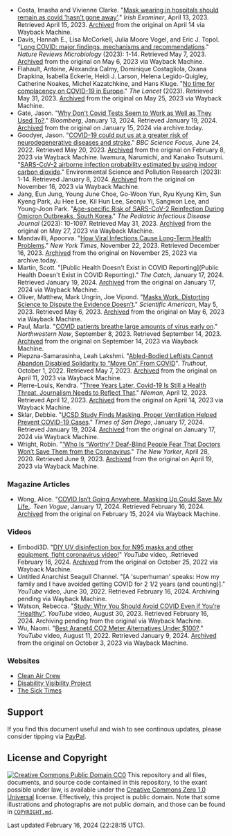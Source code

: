 - Costa, Imasha and Vivienne Clarke. "[Mask wearing in hospitals should remain as covid 'hasn't gone away'](https://www.irishexaminer.com/news/arid-41115766.html)." *Irish Examiner*, April 13, 2023. Retrieved April 15, 2023. [Archived](https://web.archive.org/web/20230414072224/https://www.irishexaminer.com/news/arid-41115766.html) from the original on April 14 via Wayback Machine.
- Davis, Hannah E., Lisa McCorkell, Julia Moore Vogel, and Eric J. Topol. "[Long COVID: major findings, mechanisms and recommendations](https://www.nature.com/articles/s41579-022-00846-2)." *Nature Reviews Microbiology* (2023): 1-14. Retrieved May 7, 2023. [Archived](https://web.archive.org/web/20230506211810/https://www.nature.com/articles/s41579-022-00846-2) from the original on May 6, 2023 via Wayback Machine.
- Flahault, Antoine, Alexandra Calmy, Dominique Costagliola, Oxana Drapkina, Isabella Eckerle, Heidi J. Larson, Helena Legido-Quigley, Catherine Noakes, Michel Kazatchkine, and Hans Kluge. "[No time for complacency on COVID-19 in Europe](https://www.thelancet.com/journals/lancet/article/PIIS0140-6736%2823%2901012-7/fulltext#coronavirus-linkback-header)." *The Lancet* (2023). Retrieved May 31, 2023. [Archived](https://web.archive.org/web/20230525134604/https://www.thelancet.com/journals/lancet/article/PIIS0140-6736%2823%2901012-7/fulltext#coronavirus-linkback-header) from the original on May 25, 2023 via Wayback Machine.
- Gate, Jason. "[Why Don't Covid Tests Seem to Work as Well as They Used To?](https://www.bloomberg.com/news/articles/2024-01-13/covid-rapid-test-failures-point-to-flawed-screening-approach-immunologist-says)." *Bloomberg*, January 13, 2024. Retrieved January 19, 2024. [Archived](https://archive.ph/2024.01.15-003221/https://www.bloomberg.com/news/articles/2024-01-13/covid-rapid-test-failures-point-to-flawed-screening-approach-immunologist-says#selection-4559.0-4566.0) from the original on January 15, 2024 via archive.today.
- Goodyer, Jason. "[COVID-19 could put us at a greater risk of neurodegenerative diseases and stroke](https://www.sciencefocus.com/news/covid-19-could-put-us-at-a-greater-risk-of-neurodegenerative-diseases-and-stroke/)." *BBC Science Focus*, June 24, 2022. Retrieved May 20, 2023. [Archived](https://web.archive.org/web/20230208075047/https://www.sciencefocus.com/news/covid-19-could-put-us-at-a-greater-risk-of-neurodegenerative-diseases-and-stroke/) from the original on February 8, 2023 via Wayback Machine.
Iwamura, Narumichi, and Kanako Tsutsumi. "[SARS-CoV-2 airborne infection probability estimated by using indoor carbon dioxide](https://link.springer.com/article/10.1007/s11356-023-27944-9)." Environmental Science and Pollution Research (2023): 1-14. Retrieved January 8, 2024. [Archived](https://web.archive.org/web/20231116012425/https://link.springer.com/article/10.1007/s11356-023-27944-9) from the original on November 16, 2023 via Wayback Machine.
- Jang, Eun Jung, Young June Choe, Go-Woon Yun, Ryu Kyung Kim, Sun Kyeng Park, Ju Hee Lee, Kil Hun Lee, Seonju Yi, Sangwon Lee, and Young-Joon Park. "[Age-specific Risk of SARS-CoV-2 Reinfection During Omicron Outbreaks, South Korea](https://journals.lww.com/pidj/fulltext/9900/age_specific_risk_of_sars_cov_2_reinfection_during.457.aspx#T1)." *The Pediatric Infectious Disease Journal* (2023): 10-1097. Retrieved May 31, 2023. [Archived](https://web.archive.org/web/20230527212531/https://journals.lww.com/pidj/fulltext/9900/age_specific_risk_of_sars_cov_2_reinfection_during.457.aspx#T1) from the original on May 27, 2023 via Wayback Machine.
- Mandavilli, Apoorva. "[How Viral Infections Cause Long-Term Health Problems](https://www.nytimes.com/2023/11/22/health/viral-infections-autoimmune-covid.html)." *New York Times*, November 22, 2023. Retrieved December 16, 2023. [Archived](https://archive.is/tXUv8) from the original on November 25, 2023 via archive.today.
- Martin, Scott. "[Public Health Doesn't Exist in COVID Reporting](Public Health Doesn't Exist in COVID Reporting)." *The Catch*, January 17, 2024. Retrieved January 19, 2024. [Archived](https://web.archive.org/web/20240117031750/https://readthecatch.ca/despite-lack-of-coverage-covid-pandemic-still-rages/) from the original on January 17, 2024 via Wayback Machine.
- Oliver, Matthew, Mark Ungrin, Joe Vipond. "[Masks Work. Distorting Science to Dispute the Evidence Doesn’t](https://www.scientificamerican.com/article/masks-work-distorting-science-to-dispute-the-evidence-doesnt/)." *Scientific American*, May 5, 2023. Retrieved May 6, 2023. [Archived](https://web.archive.org/web/20230506171941/https://www.scientificamerican.com/article/masks-work-distorting-science-to-dispute-the-evidence-doesnt/) from the original on May 6, 2023 via Wayback Machine.
- Paul, Marla. "[COVID patients breathe large amounts of virus early on](https://news.northwestern.edu/stories/2023/09/covid-patients-exhale-up-to-1000-copies-of-virus-per-minute-during-first-eight-days-of-symptoms/)." *Northwestern Now*, September 8, 2023. Retrieved September 14, 2023. [Archived](https://web.archive.org/web/20230914024205/https://news.northwestern.edu/stories/2023/09/covid-patients-exhale-up-to-1000-copies-of-virus-per-minute-during-first-eight-days-of-symptoms/) from the original on September 14, 2023 via Wayback Machine.
- Piepzna-Samarasinha, Leah Lakshmi. "[Abled-Bodied Leftists Cannot Abandon Disabled Solidarity to “Move On” From COVID](https://truthout.org/articles/abled-bodied-leftists-cannot-abandon-disabled-solidarity-to-move-on-from-covid/)". *Truthout*, October 1, 2022. Retrieved May 7, 2023. [Archived](https://web.archive.org/web/20230411175959/https://truthout.org/articles/abled-bodied-leftists-cannot-abandon-disabled-solidarity-to-move-on-from-covid/) from the original on April 11, 2023 via Wayback Machine. 
- Pierre-Louis, Kendra. "[Three Years Later, Covid-19 Is Still a Health Threat. Journalism Needs to Reflect That](https://niemanreports.org/articles/three-years-later-covid-19-is-still-a-health-threat-journalism-needs-to-reflect-that/)." *Nieman*, April 12, 2023. Retrieved April 12, 2023. [Archived](https://web.archive.org/web/20230414022016/https://niemanreports.org/articles/three-years-later-covid-19-is-still-a-health-threat-journalism-needs-to-reflect-that/) from the original on April 14, 2023 via Wayback Machine.
- Sklar, Debbie. "[UCSD Study Finds Masking, Proper Ventilation Helped Prevent COVID-19 Cases](https://timesofsandiego.com/health/2024/01/16/ucsd-study-finds-masking-proper-ventilation-helped-prevent-covid-19-cases/)." *Times of San Diego*, January 17, 2024. Retrieved January 19, 2024. [Archived](https://web.archive.org/web/20240117031755/https://timesofsandiego.com/health/2024/01/16/ucsd-study-finds-masking-proper-ventilation-helped-prevent-covid-19-cases/) from the original on January 17, 2024 via Wayback Machine. 
- Wright, Robin. "['Who Is “Worthy'? Deaf-Blind People Fear That Doctors Won’t Save Them from the Coronavirus](https://www.newyorker.com/news/our-columnists/who-is-worthy-deaf-blind-people-fear-that-doctors-wont-save-them-from-the-coronavirus)." *The New Yorker*, April 28, 2020. Retrieved June 9, 2023. [Archived](https://web.archive.org/web/20230419085008/https://www.newyorker.com/news/our-columnists/who-is-worthy-deaf-blind-people-fear-that-doctors-wont-save-them-from-the-coronavirus) from the original on April 19, 2023 via Wayback Machine.
### Magazine Articles
- Wong, Alice. "[COVID Isn’t Going Anywhere. Masking Up Could Save My Life.](https://www.teenvogue.com/story/covid-isnt-going-anywhere-masking-up-could-save-my-life). *Teen Vogue*, January 17, 2024. Retrieved February 16, 2024. [Archived](https://web.archive.org/web/20240215195331/https://www.teenvogue.com/story/covid-isnt-going-anywhere-masking-up-could-save-my-life) from the original on February 15, 2024 via Wayback Machine.
### Videos
- Embodi3D. "[DIY UV disinfection box for N95 masks and other equipment, fight coronavirus video!](https://www.youtube.com/watch?v=P5HsKmTTa-c)" *YouTube* video, .Retrieved February 16, 2024. [Archived](https://web.archive.org/web/20221025234318/https://www.youtube.com/watch?v=P5HsKmTTa-c) from the original on October 25, 2022 via Wayback Machine.
- Untitled Anarchist Seagull Channel. "[A 'superhuman' speaks: How my family and I have avoided getting COVID for 2 1/2 years (and counting)]." *YouTube* video, June 30, 2022. Retrieved February 16, 2024. Archiving pending via Wayback Machine.
- Watson, Rebecca. "[Study: Why You Should Avoid COVID Even if You’re “Healthy”](https://www.youtube.com/watch?v=_YZUMMkiyy4). *YouTube* video, August 30, 2023. Retrieved February 16, 2024. Archiving pending from the original via Wayback Machine.
- Wu, Naomi. "[Best Aranet4 CO2 Meter Alternatives Under $100?](https://www.youtube.com/watch?v=Fo2cZiRyok)." *YouTube* video, August 11, 2022. Retrieved January 9, 2024. [Archived](https://web.archive.org/web/20231003185901/https://www.youtube.com/watch?v=Fo2cZiRyokk) from the original on October 3, 2023 via Wayback Machine.
### Websites
- [Clean Air Crew](https://cleanaircrew.org/)
- [Disability Visibility Project](https://disabilityvisibilityproject.com/)
- [The Sick Times](https://thesicktimes.org/)
## Support
If you find this document useful and wish to see continous updates, please consider tipping via [PayPal](https://paypal.me/bglamours).
## License and Copyright
[![Creative Commons Public Domain CC0](https://licensebuttons.net/p/zero/1.0/80x15.png)](http://creativecommons.org/publicdomain/zero/1.0/)
This repository and all files, documents, and source code contained in this repository, to the exant possible under law, is available under the [Creative Commons Zero 1.0 Universal](http://creativecommons.org/publicdomain/zero/1.0/) license. Effectively, this project is public domain. Note that some illustrations and photographs are not public domain, and those can be found in [`COPYRIGHT.md`](./COPYRIGHT.md).

Last updated February 16, 2024 (22:28:15 UTC).
